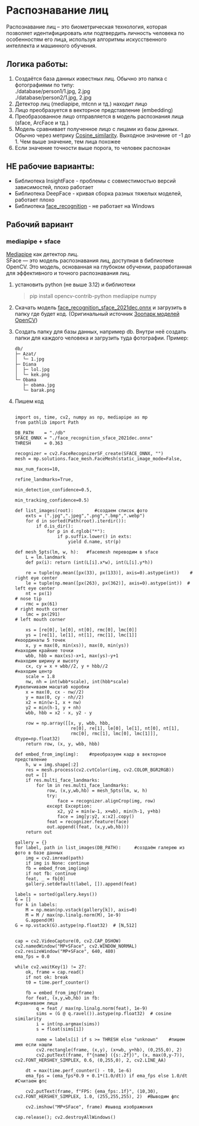 # Распознавание лиц
Распознавание лиц – это биометрическая технология, которая позволяет идентифицировать или подтвердить личность человека по особенностям его лица, используя алгоритмы искусственного интеллекта и машинного обучения.  
## Логика работы:  
1. Создаётся база данных известных лиц. Обычно это папка с фотографиями по типу:   
./database/person1/1.jpg, 2.jpg   
./database/person2/1.jpg, 2.jpg     
2. Детектор лиц (mediapipe, mtcnn и тд.) находит лицо
3. Лицо преобразуется в векторное представление (embedding)
4. Преобразованное лицо отправляется в модель распознания лица (sface, ArcFace и тд.)
5. Модель сравнивает полученное лицо с лицами из базы данных. Обычно через метрику [Cosine_similarity](https://en.wikipedia.org/wiki/Cosine_similarity). Выходное значение от -1 до 1. Чем выше значение, тем лица похожее
6. Если значение точности выше порога, то человек распознан

## НЕ рабочие варианты:  
- Библиотека InsightFace - проблемы с совместимостью версий зависимостей, плохо работает   
- Библиотека DeepFace - кривая сборка разных тяжелых моделей, работает плохо   
- Библиотека [face_recognition](https://github.com/ageitgey/face_recognition) - не работает на Windows   

## Рабочий вариант
### mediapipe + sface
[Mediapipe](mediapipe.md) как детектор лиц.  
SFace — это модель распознавания лиц, доступная в библиотеке OpenCV. Это модель, основанная на глубоком обучении, разработанная для эффективного и точного распознавания лиц.

1. установить python (не выше 3.12) и библиотеки 
   > pip install opencv-contrib-python mediapipe numpy
2. Скачать модель [face_recognition_sface_2021dec.onnx](https://github.com/opencv/opencv_zoo/raw/refs/heads/main/models/face_recognition_sface/face_recognition_sface_2021dec.onnx) и загрузить в папку где будет код. (Оригинальный источник [Зоопарк моделей OpenCV](https://github.com/opencv/opencv_zoo))
3. Создать папку для базы данных, например db. Внутри неё создать папки для каждого человека и загрузить туда фотографии. Пример:

    ```
    db/
    ├─ Azat/
    │  └─ 1.jpg
    ├─ Diana
    │  ├─ lol.jpg
    │  └─ kek.png
    └─ Obama
       ├─ obama.jpg
       └─ barak.png
    ```

4. Пишем код 

    ```
    
    import os, time, cv2, numpy as np, mediapipe as mp
    from pathlib import Path
    
    DB_PATH    = "./db"   
    SFACE_ONNX = "./face_recognition_sface_2021dec.onnx"
    THRESH     = 0.363  
    
    recognizer = cv2.FaceRecognizerSF_create(SFACE_ONNX, "")
    mesh = mp.solutions.face_mesh.FaceMesh(static_image_mode=False,
                                                                           max_num_faces=10,
                                                                           refine_landmarks=True,
                                                                           min_detection_confidence=0.5,
                                                                           min_tracking_confidence=0.5)
    
    def list_images(root):        #создаем список фото
        exts = (".jpg",".jpeg",".png",".bmp",".webp")
        for d in sorted(Path(root).iterdir()):
            if d.is_dir():
                for p in d.rglob("*"):
                    if p.suffix.lower() in exts:
                        yield d.name, str(p)
    
    def mesh_5pts(lm, w, h):   #facemesh переводим в sface
        L = lm.landmark
        def px(i): return (int(L[i].x*w), int(L[i].y*h))
        
        re = tuple(np.mean([px(33), px(133)], axis=0).astype(int))    # right eye center
        le = tuple(np.mean([px(263), px(362)], axis=0).astype(int))  # left eye center
        nt = px(1)                                                                              # nose tip
        rmc = px(61)                                                                         # right mouth corner
        lmc = px(291)                                                                       # left mouth corner
        
        xs = [re[0], le[0], nt[0], rmc[0], lmc[0]]
        ys = [re[1], le[1], nt[1], rmc[1], lmc[1]]                                  #координаты 5 точек
        x, y = max(0, min(xs)), max(0, min(ys))                              #находим крайние точки
        wbb, hbb = max(xs)-x+1, max(ys)-y+1                               #находим ширину и высоту 
        cx, cy = x + wbb//2, y + hbb//2                                              #находим центр                                              
        scale = 1.8                                                                           
        nw, nh = int(wbb*scale), int(hbb*scale)                              #увеличиваем масштаб коробки
        x = max(0, cx - nw//2)
        y = max(0, cy - nh//2)
        x2 = min(w-1, x + nw)
        y2 = min(h-1, y + nh)
        wbb, hbb = x2 - x, y2 - y
    
        row = np.array([[x, y, wbb, hbb,
                         re[0], re[1], le[0], le[1], nt[0], nt[1],
                         rmc[0], rmc[1], lmc[0], lmc[1]]], dtype=np.float32)
        return row, (x, y, wbb, hbb)
    
    def embed_from_img(img):    #преобразуем кадр в векторное предствление
        h, w = img.shape[:2]
        res = mesh.process(cv2.cvtColor(img, cv2.COLOR_BGR2RGB))
        out = []
        if res.multi_face_landmarks:
            for lm in res.multi_face_landmarks:
                row, (x,y,wb,hb) = mesh_5pts(lm, w, h)
                try:
                    face = recognizer.alignCrop(img, row)
                except Exception:
                    x2, y2 = min(w-1, x+wb), min(h-1, y+hb)
                    face = img[y:y2, x:x2].copy()
                feat = recognizer.feature(face)
                out.append((feat, (x,y,wb,hb)))
        return out
    
    gallery = {}
    for label, path in list_images(DB_PATH):     #создаём галерею из фото в базе данных
        img = cv2.imread(path)
        if img is None: continue
        fb = embed_from_img(img)
        if not fb: continue
        feat, _ = fb[0]
        gallery.setdefault(label, []).append(feat)
    
    labels = sorted(gallery.keys())
    G = []
    for k in labels:
        M = np.mean(np.vstack(gallery[k]), axis=0)
        M = M / max(np.linalg.norm(M), 1e-9)
        G.append(M)
    G = np.vstack(G).astype(np.float32)  # [N,512]
    
    
    cap = cv2.VideoCapture(0, cv2.CAP_DSHOW)
    cv2.namedWindow("MP+SFace", cv2.WINDOW_NORMAL)
    cv2.resizeWindow("MP+SFace", 640, 480)
    ema_fps = 0.0
    
    while cv2.waitKey(1) != 27:
        ok, frame = cap.read()
        if not ok: break
        t0 = time.perf_counter()
    
        fb = embed_from_img(frame)
        for feat, (x,y,wb,hb) in fb:                                             #сравниваем лица
            q = feat / max(np.linalg.norm(feat), 1e-9)
            sims = (G @ q.ravel()).astype(np.float32)  # cosine similarity
            i = int(np.argmax(sims))
            s = float(sims[i])
            
            name = labels[i] if s >= THRESH else "unknown"    #пишем имя если нашли
            cv2.rectangle(frame, (x,y), (x+wb, y+hb), (0,255,0), 2)
            cv2.putText(frame, f"{name} ({s:.2f})", (x, max(0,y-7)), cv2.FONT_HERSHEY_SIMPLEX, 0.6, (0,255,0), 2, cv2.LINE_AA)
    
        dt = max(time.perf_counter() - t0, 1e-6)
        ema_fps = (ema_fps*0.9 + 0.1*(1.0/dt)) if ema_fps else 1.0/dt   #Считаем фпс
        
        cv2.putText(frame, f"FPS: {ema_fps:.1f}", (10,30), cv2.FONT_HERSHEY_SIMPLEX, 1.0, (255,255,255), 2)  #Выводим фпс
        
        cv2.imshow("MP+SFace", frame) #вывод изображения
    
    cap.release(); cv2.destroyAllWindows()
    
    ```
